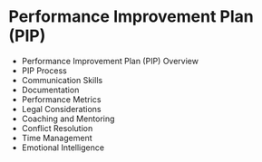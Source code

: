 # Performance Improvement Plan (PIP)

- Performance Improvement Plan (PIP) Overview
- PIP Process
- Communication Skills
- Documentation
- Performance Metrics
- Legal Considerations
- Coaching and Mentoring
- Conflict Resolution
- Time Management
- Emotional Intelligence
